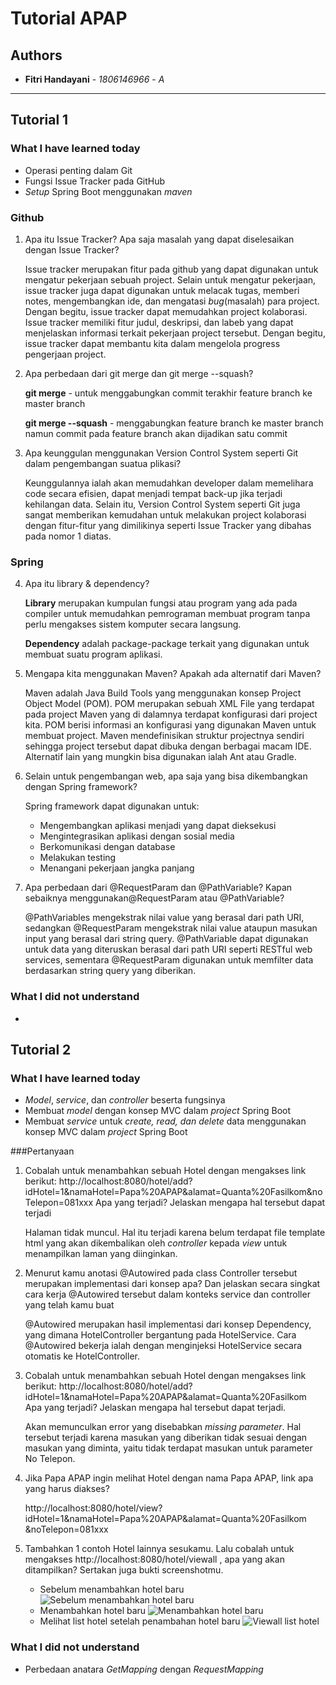 # Tutorial APAP
## Authors
* **Fitri Handayani** - *1806146966* - *A*
---
## Tutorial 1
### What I have learned today
- Operasi penting dalam Git
- Fungsi Issue Tracker pada GitHub
- *Setup* Spring Boot menggunakan *maven*

### Github
1. Apa itu Issue Tracker? Apa saja masalah yang dapat diselesaikan dengan Issue Tracker? 

    Issue tracker merupakan fitur pada github yang dapat digunakan untuk mengatur pekerjaan sebuah project.
    Selain untuk mengatur pekerjaan, issue tracker juga dapat digunakan untuk melacak tugas, memberi notes, mengembangkan ide,
    dan mengatasi *bug*(masalah) para project. Dengan begitu, issue tracker dapat memudahkan project kolaborasi. 
    Issue tracker memiliki fitur judul, deskripsi, dan labeb yang dapat menjelaskan informasi terkait pekerjaan project tersebut.
    Dengan begitu, issue tracker dapat membantu kita dalam mengelola progress pengerjaan project.
 
2. Apa perbedaan dari git merge dan git merge --squash?

    **git merge** - untuk menggabungkan commit terakhir feature branch ke master branch 
    
    **git merge --squash** - menggabungkan feature branch ke master branch namun commit pada feature branch akan dijadikan satu commit

3. Apa keunggulan menggunakan Version Control System seperti Git dalam pengembangan suatua plikasi?

    Keunggulannya ialah akan memudahkan developer dalam memelihara code secara efisien, dapat menjadi tempat back-up jika terjadi kehilangan data.
    Selain itu, Version Control System seperti Git juga sangat memberikan kemudahan untuk melakukan project kolaborasi dengan fitur-fitur yang dimilikinya
    seperti Issue Tracker yang dibahas pada nomor 1 diatas.

### Spring
4. Apa itu library & dependency?
    
    **Library** merupakan kumpulan fungsi atau program yang ada pada compiler untuk memudahkan pemrograman membuat program tanpa perlu mengakses sistem komputer secara langsung.
    
    **Dependency** adalah package-package terkait yang digunakan untuk membuat suatu program aplikasi.

5. Mengapa kita menggunakan Maven? Apakah ada alternatif dari Maven?
    
    Maven adalah Java Build Tools yang menggunakan konsep Project Object Model (POM). POM merupakan sebuah XML File yang terdapat pada project Maven yang di dalamnya terdapat
    konfigurasi dari project kita. POM berisi informasi an konfigurasi yang digunakan Maven untuk membuat project. Maven mendefinisikan struktur projectnya sendiri sehingga
    project tersebut dapat dibuka dengan berbagai macam IDE. Alternatif lain yang mungkin bisa digunakan ialah Ant atau Gradle.

6. Selain untuk pengembangan web, apa saja yang bisa dikembangkan dengan Spring framework?
    
    Spring framework dapat digunakan untuk:
    - Mengembangkan aplikasi menjadi yang dapat dieksekusi
    - Mengintegrasikan aplikasi dengan sosial media
    - Berkomunikasi dengan database
    - Melakukan testing
    - Menangani pekerjaan jangka panjang

7. Apa perbedaan dari @RequestParam dan @PathVariable? Kapan sebaiknya menggunakan@RequestParam atau @PathVariable?
    
    @PathVariables mengekstrak nilai value yang berasal dari path URI, sedangkan @RequestParam mengekstrak nilai value ataupun masukan input yang berasal dari string query.
    @PathVariable dapat digunakan untuk data yang diteruskan berasal dari path URI seperti RESTful web services, sementara @RequestParam digunakan untuk memfilter data berdasarkan
    string query yang diberikan.

### What I did not understand
-

## Tutorial 2
### What I have learned today
- *Model*, *service*, dan *controller* beserta fungsinya
- Membuat *model* dengan konsep MVC dalam *project* Spring Boot
- Membuat *service* untuk *create, read, dan delete* data menggunakan konsep MVC dalam *project* Spring Boot

###Pertanyaan
1. Cobalah untuk menambahkan sebuah Hotel dengan mengakses link berikut:
    http://localhost:8080/hotel/add?idHotel=1&namaHotel=Papa%20APAP&alamat=Quanta%20Fasilkom&noTelepon=081xxx
    Apa yang terjadi? Jelaskan mengapa hal tersebut dapat terjadi
    
    Halaman tidak muncul. Hal itu terjadi karena belum terdapat file template html yang akan dikembalikan oleh *controller*
    kepada *view* untuk menampilkan laman yang diinginkan.

2. Menurut kamu anotasi @Autowired pada class Controller tersebut merupakan
   implementasi dari konsep apa? Dan jelaskan secara singkat cara kerja @Autowired tersebut dalam
   konteks service dan controller yang telah kamu buat
   
   @Autowired merupakan hasil implementasi dari konsep Dependency, yang dimana HotelController bergantung pada HotelService.
   Cara @Autowired bekerja ialah dengan menginjeksi HotelService secara otomatis ke HotelController.
   
3. Cobalah untuk menambahkan sebuah Hotel dengan mengakses link berikut:
   http://localhost:8080/hotel/add?idHotel=1&namaHotel=Papa%20APAP&alamat=Quanta%20Fasilkom
   Apa yang terjadi? Jelaskan mengapa hal tersebut dapat terjadi.
   
   Akan memunculkan error yang disebabkan *missing parameter*. Hal tersebut terjadi karena masukan yang diberikan tidak sesuai
   dengan masukan yang diminta, yaitu tidak terdapat masukan untuk parameter No Telepon.
   
4. Jika Papa APAP ingin melihat Hotel dengan nama Papa APAP, link apa yang harus
   diakses?
   
   http://localhost:8080/hotel/view?idHotel=1&namaHotel=Papa%20APAP&alamat=Quanta%20Fasilkom
   &noTelepon=081xxx
   
5. Tambahkan 1 contoh Hotel lainnya sesukamu. Lalu cobalah untuk mengakses
   http://localhost:8080/hotel/viewall , apa yang akan ditampilkan? Sertakan juga bukti screenshotmu.
   
   - Sebelum menambahkan hotel baru ![Sebelum menambahkan hotel baru](https://i.ibb.co/TmJcsSb/Before.jpg)
   - Menambahkan hotel baru ![Menambahkan hotel baru](https://i.ibb.co/pxv7Qhj/1601556520307.jpg)
   - Melihat list hotel setelah penambahan hotel baru ![Viewall list hotel](https://i.ibb.co/S0ZKxps/1601556536845.jpg)
   
### What I did not understand
- Perbedaan anatara *GetMapping* dengan *RequestMapping*
